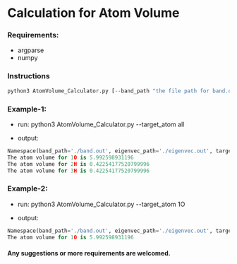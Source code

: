 # Calculation for Atom Volume

### Requirements:
* argparse
* numpy

### Instructions 

```python
python3 AtomVolume_Calculator.py [--band_path "the file path for band.out"] [--eigenvec_path "the file path for eigenvec.out"] [--target_atom "a specific atom or 'all' for all atoms"]
```

### Example-1:

* run: python3 AtomVolume_Calculator.py --target_atom all

* output:
```python
Namespace(band_path='./band.out', eigenvec_path='./eigenvec.out', target_atom='all')
The atom volume for 1O is 5.992598931196
The atom volume for 2H is 0.42254177520799996
The atom volume for 3H is 0.42254177520799996
```

### Example-2:

* run: python3 AtomVolume_Calculator.py --target_atom 1O

* output:
```python
Namespace(band_path='./band.out', eigenvec_path='./eigenvec.out', target_atom='1O')
The atom volume for 1O is 5.992598931196
```

#### Any suggestions or more requirements are welcomed.
